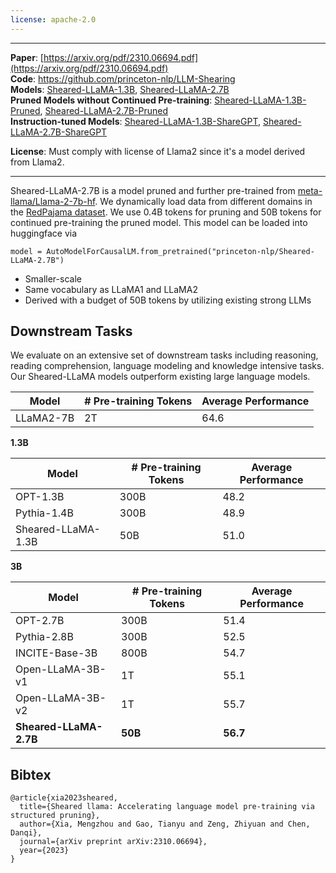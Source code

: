 ```yaml
---
license: apache-2.0
---
```


---

**Paper**: [https://arxiv.org/pdf/2310.06694.pdf](https://arxiv.org/pdf/2310.06694.pdf)  
**Code**: https://github.com/princeton-nlp/LLM-Shearing  
**Models**: [Sheared-LLaMA-1.3B](https://huggingface.co/princeton-nlp/Sheared-LLaMA-1.3B), [Sheared-LLaMA-2.7B](https://huggingface.co/princeton-nlp/Sheared-LLaMA-2.7B)  
**Pruned Models without Continued Pre-training**: [Sheared-LLaMA-1.3B-Pruned](https://huggingface.co/princeton-nlp/Sheared-LLaMA-1.3B-Pruned), [Sheared-LLaMA-2.7B-Pruned](https://huggingface.co/princeton-nlp/Sheared-LLaMA-2.7B-Pruned)  
**Instruction-tuned Models**: [Sheared-LLaMA-1.3B-ShareGPT](https://huggingface.co/princeton-nlp/Sheared-LLaMA-1.3B-ShareGPT), [Sheared-LLaMA-2.7B-ShareGPT](https://huggingface.co/princeton-nlp/Sheared-LLaMA-2.7B-ShareGPT)  

**License**: Must comply with license of Llama2 since it's a model derived from Llama2.

---

Sheared-LLaMA-2.7B is a model pruned and further pre-trained from [meta-llama/Llama-2-7b-hf](https://huggingface.co/meta-llama/Llama-2-7b-hf). We dynamically load data from different domains in the [RedPajama dataset](https://github.com/togethercomputeub.com/togethercomputer/RedPajama-Data). We use 0.4B tokens for pruning and 50B tokens for continued pre-training the pruned model. This model can be loaded into huggingface via

```
model = AutoModelForCausalLM.from_pretrained("princeton-nlp/Sheared-LLaMA-2.7B")
```

- Smaller-scale
- Same vocabulary as LLaMA1 and LLaMA2
- Derived with a budget of 50B tokens by utilizing existing strong LLMs

## Downstream Tasks

We evaluate on an extensive set of downstream tasks including reasoning, reading comprehension, language modeling and knowledge intensive tasks. Our Sheared-LLaMA models outperform existing large language models. 

| Model               | # Pre-training Tokens | Average Performance |
| ------------------- | --------------------- | ------------------- |
| LLaMA2-7B           | 2T                    | 64.6                |

**1.3B**

| Model               | # Pre-training Tokens | Average Performance |
| ------------------- | --------------------- | ------------------- |
| OPT-1.3B            | 300B                  | 48.2                |
| Pythia-1.4B         | 300B                  | 48.9                |
| Sheared-LLaMA-1.3B  | 50B                   | 51.0                |

**3B**

| Model               | # Pre-training Tokens | Average Performance |
| ------------------- | --------------------- | ------------------- |
| OPT-2.7B            | 300B                  | 51.4                |
| Pythia-2.8B         | 300B                  | 52.5                |
| INCITE-Base-3B      | 800B                  | 54.7                |
| Open-LLaMA-3B-v1    | 1T                    | 55.1                |
| Open-LLaMA-3B-v2    | 1T                    | 55.7                |
| **Sheared-LLaMA-2.7B**  | **50B**                   | **56.7**                |

## Bibtex
```
@article{xia2023sheared,
  title={Sheared llama: Accelerating language model pre-training via structured pruning},
  author={Xia, Mengzhou and Gao, Tianyu and Zeng, Zhiyuan and Chen, Danqi},
  journal={arXiv preprint arXiv:2310.06694},
  year={2023}
}
```